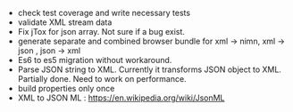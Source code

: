 * check test coverage and write necessary tests
* validate XML stream data
* Fix jTox for json array. Not sure if a bug exist.
* generate separate and combined browser bundle for xml -> nimn, xml -> json , json -> xml
* Es6 to es5 migration without workaround.
* Parse JSON string to XML. Currently it transforms JSON object to XML. Partially done. Need to work on performance.
* build properties only once
* XML to JSON ML : https://en.wikipedia.org/wiki/JsonML